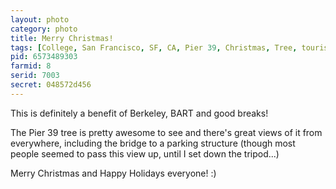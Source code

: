```yaml
---
layout: photo
category: photo
title: Merry Christmas!
tags: [College, San Francisco, SF, CA, Pier 39, Christmas, Tree, tourist, night, cycomachead, Michael Ball, Canon, 7D]
pid: 6573489303
farmid: 8
serid: 7003
secret: 048572d456
---
```


This is definitely a benefit of Berkeley, BART and good breaks!

The Pier 39 tree is pretty awesome to see and there's great views of it from everywhere, including the bridge to a parking structure (though most people seemed to pass this view up, until I set down the tripod...)

Merry Christmas and Happy Holidays everyone! :)
